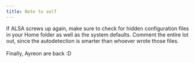 ```yaml
---
title: Note to self
---
```

If ALSA screws up again, make sure to check for hidden configuration files in your Home folder as well as the system defaults. Comment the entire lot out, since the autodetection is smarter than whoever wrote those files.<br /><br />Finally, Ayreon are back :D